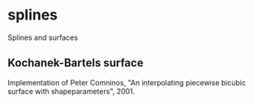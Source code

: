 # splines
Splines and surfaces

## Kochanek-Bartels surface
Implementation of Peter Comninos, "An interpolating piecewise bicubic surface with shapeparameters", 2001.
